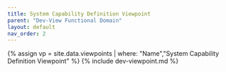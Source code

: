 ```yaml
---
title: System Capability Definition Viewpoint
parent: "Dev-View Functional Domain"
layout: default
nav_order: 2
---
```

{% assign vp = site.data.viewpoints | where: "Name","System Capability Definition Viewpoint" %}
{% include dev-viewpoint.md %}